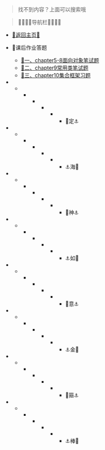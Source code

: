> 找不到内容？上面可以搜索哦

 >  🌺🌼🌼🌼导航栏🌼🌼🌼🌺
- [👀返回主页👀](/README.md)




- 🌼课后作业答题
  - [👀一、chapter5-8面向对象笔试题](/Project/作业答题/作业答题.md)
  - [👀二、chapter9常用类笔试题](/Project/作业答题/作业2.md)
  - [👀三、chapter10集合框架习题](/Project/作业答题/chapter10集合.md)







- - - - - - - 🌼定⚓

- - - - - - - ⚓海🌼

- - - - - - - 🌼神⚓

- - - - - - - ⚓如🌼

- - - - - - - 🌼意⚓

- - - - - - - ⚓金🌼

- - - - - - - 🌼箍⚓

- - - - - - - ⚓棒🌼

  
